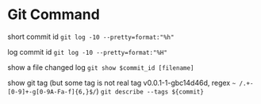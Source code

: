 # Git Command

short commit id
`git log -10 --pretty=format:"%h"`

log commit id
`git log -10 --pretty=format:"%H"`

show a file changed log
`git show $commit_id [filename]`

show git tag (but some tag is not real tag v0.0.1-1-gbc14d46d, regex `~ /.+-[0-9]+-g[0-9A-Fa-f]{6,}$/`)
`git describe --tags ${commit}`
